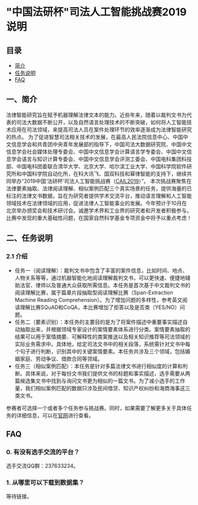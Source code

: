 # "中国法研杯"司法人工智能挑战赛2019说明

## 目录

* [简介](#一简介)
* [任务说明](#二任务说明)
* [FAQ](#faq)

## 一、简介

法律智能研究旨在赋予机器理解法律文本的能力。近些年来，随着以裁判文书为代表的司法大数据不断公开，以及自然语言处理技术的不断突破，如何将人工智能技术应用在司法领域，来提高司法人员在案件处理环节的效率逐渐成为法律智能研究的热点。
为了促进智慧司法相关技术的发展，在最高人民法院信息中心、中国中文信息学会和共青团中央青年发展部的指导下，中国司法大数据研究院、中国中文信息学会社会媒体处理专委会、中国中文信息学会计算语言学专委会、中国中文信息学会语言与知识计算专委会、中国中文信息学会评测工委会、中国电科集团科技部、中国电科团委联合清华大学、北京大学、哈尔滨工业大学、中国科学院软件研究所和中国科学院自动化所，在科大讯飞、国双科技和幂律智能的支持下，继续共同举办“2019中国‘法研杯’司法人工智能挑战赛（[CAIL2019](<http://cail.cipsc.org.cn/>)）”。
本次挑战赛聚焦在法律要素抽取、法律阅读理解、相似案例匹配三个真实场景的任务，提供海量的已标注的法律文书数据，旨在为研究者提供学术交流平台，推动语言理解和人工智能领域技术在法律领域的应用，促进法律人工智能事业的发展。今年预计于10月在北京举办颁奖会和技术研讨会。诚邀学术界和工业界的研究者和开发者积极参与，比赛中发现的重大基础性问题，在国家自然科学基金专项资金中将予以重点考虑！


## 二、任务说明

### 2.1 介绍

* 任务一（阅读理解）：裁判文书中包含了丰富的案件信息，比如时间、地点、人物关系等等，通过机器智能化地阅读理解裁判文书，可以更快速、便捷地辅助法官、律师以及普通大众获取所需信息。本任务是首次基于中文裁判文书的阅读理解比赛，属于篇章片段抽取型阅读理解比赛（Span-Extraction Machine Reading Comprehension）。为了增加问题的多样性，参考英文阅读理解比赛SQuAD和CoQA，本比赛增加了拒答以及是否类（YES/NO）问题。
* 任务二（要素识别）：本任务的主要目的是为了将案件描述中重要事实描述自动抽取出来，并根据领域专家设计的案情要素体系进行分类。案情要素抽取的结果可以用于案情摘要、可解释性的类案推送以及相关知识推荐等司法领域的实际业务需求中。具体地，给定司法文书中的相关段落，系统需针对文书中每个句子进行判断，识别其中的关键案情要素。本任务共涉及三个领域，包括婚姻家庭、劳动争议、借款合同等领域。
* 任务三（相似案例匹配）：本任务是针对多篇法律文书进行相似度的计算和判断。具体来说，对于每份文书我们提供文书的标题和事实描述，选手需要从两篇候选集文书中找到与询问文书更为相似的一篇文书。为了减小选手的工作量，我们相似案例匹配的数据只涉及民间借贷、知识产权纠纷和海商海事这三类文书。

参赛者可选择一个或者多个任务参与挑战赛。同时，如果需要了解更多关于具体任务的详细信息，可以在[官网](<http://cail.cipsc.org.cn/instruction.html>)进行查看。

## FAQ

### 0. 有没有选手交流的平台？

选手交流QQ群：237633234。

### 1. 从哪里可以下载到数据集？

等待链接。
